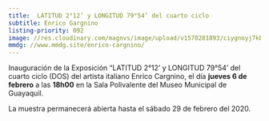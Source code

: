 ```yaml
---
title:  LATITUD 2°12’ y LONGITUD 79°54’ del cuarto ciclo
subtitle: Enrico Gargnino
listing-priority: 092
image: //res.cloudinary.com/magnvs/image/upload/v1578281893/ciygnoyj7kbxrjf5epzk.jpg
mmdg: //www.mmdg.site/enrico-cargnino/
---
```


Inauguración de la Exposición “LATITUD 2°12’ y LONGITUD 79°54’ del cuarto ciclo (DOS) del artista italiano Enrico Cargnino, el día **jueves 6 de febrero** a las **18h00** en la Sala Polivalente del Museo Municipal de Guayaquil.  

La muestra permanecerá abierta hasta el sábado 29 de febrero del 2020.
